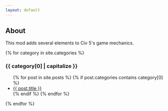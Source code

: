 ```yaml
---
layout: default
---
```


## About

This mod adds several elements to Civ 5's game mechanics.

{% for category in site.categories %}

### {{ category[0] | capitalize }}

<ul class="posts">
{% for post in site.posts %}
	{% if post.categories contains category[0] %}
		<li><a href="{{ post.url }}">{{ post.title }}</a></li>
	{% endif %} 
{% endfor %}
</ul>
{% endfor %}
